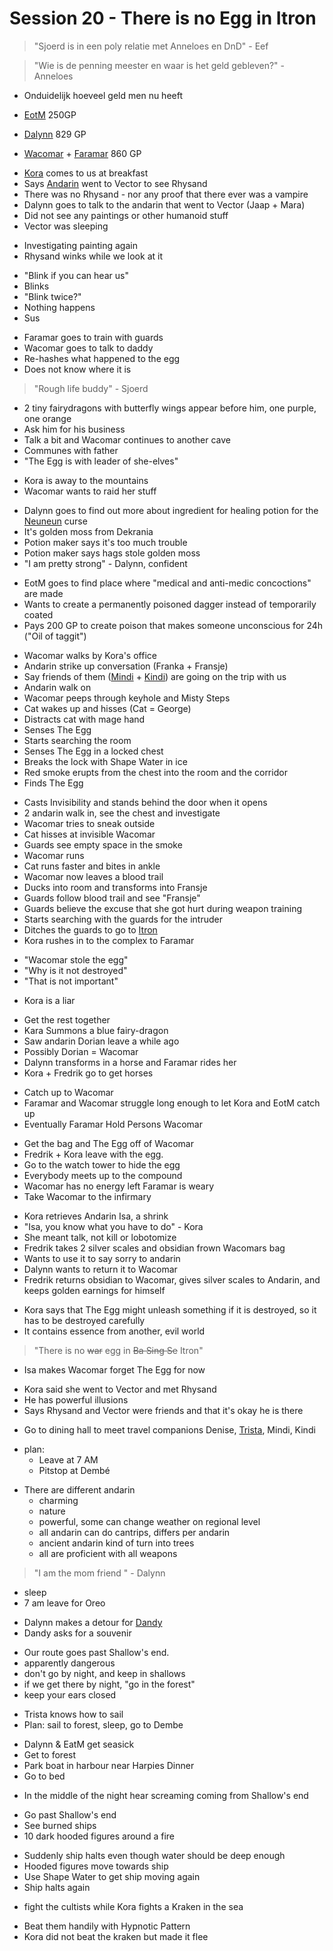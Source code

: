 # Session 20 - There is no Egg in Itron

> "Sjoerd is in een poly relatie met Anneloes en DnD" - Eef

> "Wie is de penning meester en waar is het geld gebleven?" - Anneloes

- Onduidelijk hoeveel geld men nu heeft

- [EotM](https://bookstack.hemels.me/books/Darninia/page/eye-of-the-mountain) 250GP
- [Dalynn](https://bookstack.hemels.me/books/Darninia/page/dalynn-lathrana) 829 GP
- [Wacomar](https://bookstack.hemels.me/books/Darninia/page/wacomar-illitris) + [Faramar](https://bookstack.hemels.me/books/Darninia/page/faramar-illitris) 860 GP

+ [Kora](https://bookstack.hemels.me/books/Darninia/page/culorianacora) comes to us at breakfast
+ Says [Andarin](https://bookstack.hemels.me/books/Darninia/page/the-andarin) went to Vector to see Rhysand
+ There was no Rhysand - nor any proof that there ever was a vampire
+ Dalynn goes to talk to the andarin that went to Vector (Jaap + Mara)
+ Did not see any paintings or other humanoid stuff
+ Vector was sleeping

- Investigating painting again
- Rhysand winks while we look at it

+ "Blink if you can hear us"
+ Blinks
+ "Blink twice?"
+ Nothing happens
+ Sus

- Faramar goes to train with guards
- Wacomar goes to talk to daddy
- Re-hashes what happened to the egg
- Does not know where it is

> "Rough life buddy" - Sjoerd

- 2 tiny fairydragons with butterfly wings appear before him, one purple, one orange
- Ask him for his business
- Talk a bit and Wacomar continues to another cave
- Communes with father
- "The Egg is with leader of she-elves"

+ Kora is away to the mountains
+ Wacomar wants to raid her stuff

- Dalynn goes to find out more about ingredient for healing potion for the [Neuneun](https://bookstack.hemels.me/books/Darninia/page/nenen) curse
- It's golden moss from Dekrania
- Potion maker says it's too much trouble
- Potion maker says hags stole golden moss
- "I am pretty strong" - Dalynn, confident

+ EotM goes to find place where "medical and anti-medic concoctions" are made
+ Wants to create a permanently poisoned dagger instead of temporarily coated
+ Pays 200 GP to create poison that makes someone unconscious for 24h ("Oil of taggit")

- Wacomar walks by Kora's office
- Andarin strike up conversation (Franka + Fransje)
- Say friends of them ([Mindi](https://bookstack.hemels.me/books/Darninia/page/mindi) + [Kindi](https://bookstack.hemels.me/books/Darninia/page/kindi)) are going on the trip with us
- Andarin walk on
- Wacomar peeps through keyhole and Misty Steps
- Cat wakes up and hisses (Cat = George)
- Distracts cat with mage hand
- Senses The Egg
- Starts searching the room
- Senses The Egg in a locked chest
- Breaks the lock with Shape Water in ice
- Red smoke erupts from the chest into the room and the corridor
- Finds The Egg

+ Casts Invisibility and stands behind the door when it opens
+ 2 andarin walk in, see the chest and investigate
+ Wacomar tries to sneak outside
+ Cat hisses at invisible Wacomar
+ Guards see empty space in the smoke
+ Wacomar runs
+ Cat runs faster and bites in ankle
+ Wacomar now leaves a blood trail
+ Ducks into room and transforms into Fransje
+ Guards follow blood trail and see "Fransje"
+ Guards believe the excuse that she got hurt during weapon training
+ Starts searching with the guards for the intruder
+ Ditches the guards to go to [Itron](https://bookstack.hemels.me/books/Darninia/page/itron)
+ Kora rushes in to the complex to Faramar

- "Wacomar stole the egg"
- "Why is it not destroyed"
- "That is not important"

+ Kora is a liar

- Get the rest together
- Kara Summons a blue fairy-dragon
- Saw andarin Dorian leave a while ago
- Possibly Dorian = Wacomar
- Dalynn transforms in a horse and Faramar rides her
- Kora + Fredrik go to get horses

+ Catch up to Wacomar
+ Faramar and Wacomar struggle long enough to let Kora and EotM catch up
+ Eventually Faramar Hold Persons Wacomar

- Get the bag and The Egg off of Wacomar
- Fredrik + Kora leave with the egg.
- Go to the watch tower to hide the egg
- Everybody meets up to the compound
- Wacomar has no energy left Faramar is weary
- Take Wacomar to the infirmary

+ Kora retrieves Andarin Isa, a shrink
+ "Isa, you know what you have to do" - Kora
+ She meant talk, not kill or lobotomize
+ Fredrik takes 2 silver scales and obsidian frown Wacomars bag
+ Wants to use it to say sorry to andarin
+ Dalynn wants to return it to Wacomar
+ Fredrik returns obsidian to Wacomar, gives silver scales to Andarin, and keeps golden earnings for himself

- Kora says that The Egg might unleash something if it is destroyed, so it has to be destroyed carefully
- It contains essence from another, evil world

> "There is no ~~war~~ egg in ~~Ba Sing Se~~ Itron"

- Isa makes Wacomar forget The Egg for now

+ Kora said she went to Vector and met Rhysand
+ He has powerful illusions
+ Says Rhysand and Vector were friends and that it's okay he is there

- Go to dining hall to meet travel companions Denise, [Trista](https://bookstack.hemels.me/books/Darninia/page/trista), Mindi, Kindi

+ plan:
    + Leave at 7 AM
    + Pitstop at Dembé


- There are different andarin
    - charming
    - nature
    - powerful, some can change weather on regional level
    - all andarin can do cantrips, differs per andarin
    - ancient andarin kind of turn into trees
    - all are proficient with all weapons

> "I am the mom friend " - Dalynn

- sleep
- 7 am leave for Oreo

+ Dalynn makes a detour for [Dandy](https://bookstack.hemels.me/books/Darninia/page/dandy)
+ Dandy asks for a souvenir

- Our route goes past Shallow's end.
- apparently dangerous
- don't go by night, and keep in shallows
- if we get there by night, "go in the forest"
- keep your ears closed

+ Trista knows how to sail
+ Plan: sail to forest, sleep, go to Dembe

- Dalynn & EatM get seasick
- Get to forest
- Park boat in harbour near Harpies Dinner
- Go to bed

+ In the middle of the night hear screaming coming from Shallow's end

- Go past Shallow's end
- See burned ships
- 10 dark hooded figures around a fire

+ Suddenly ship halts even though water should be deep enough
+ Hooded figures move towards ship
+ Use Shape Water to get ship moving again
+ Ship halts again

- fight the cultists while Kora fights a Kraken in the sea

+ Beat them handily with Hypnotic Pattern
+ Kora did not beat the kraken but made it flee

